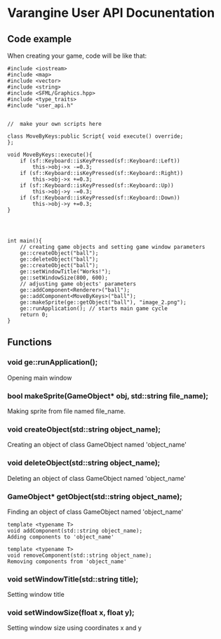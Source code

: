 # **Varangine** User API Docunentation
## Code example
When creating your game, code will be like that:
```
#include <iostream>
#include <map>
#include <vector>
#include <string>
#include <SFML/Graphics.hpp>
#include <type_traits>
#include "user_api.h"


//  make your own scripts here

class MoveByKeys:public Script{ void execute() override;
};

void MoveByKeys::execute(){
	if (sf::Keyboard::isKeyPressed(sf::Keyboard::Left))
		this->obj->x -=0.3;
	if (sf::Keyboard::isKeyPressed(sf::Keyboard::Right))
		this->obj->x +=0.3;
	if (sf::Keyboard::isKeyPressed(sf::Keyboard::Up))
		this->obj->y -=0.3;
	if (sf::Keyboard::isKeyPressed(sf::Keyboard::Down))
		this->obj->y +=0.3;
}




int main(){
    // creating game objects and setting game window parameters
	ge::createObject("ball");
	ge::deleteObject("ball");
	ge::createObject("ball");
	ge::setWindowTitle("Works!"); 
	ge::setWindowSize(800, 600);  
	// adjusting game objects' parameters
	ge::addComponent<Renderer>("ball"); 
	ge::addComponent<MoveByKeys>("ball");
	ge::makeSprite(ge::getObject("ball"), "image_2.png");
	ge::runApplication(); // starts main game cycle
	return 0;
}
```
## Functions
### void ge::runApplication(); 
Opening main window

### bool makeSprite(GameObject* obj, std::string file_name);
Making sprite from file named file_name. 

### void createObject(std::string object_name);
Creating an object of class GameObject named 'object_name'

### void deleteObject(std::string object_name);
Deleting an object of class GameObject named 'object_name'

### GameObject* getObject(std::string object_name);
Finding an object of class GameObject named 'object_name'

	template <typename T>
	void addComponent(std::string object_name);
	Adding components to 'object_name'
	
	template <typename T>
	void removeComponent(std::string object_name);
	Removing components from 'object_name'
	
### void setWindowTitle(std::string title);
Setting window title 

### void setWindowSize(float x, float y);
Setting window size using coordinates x and y



